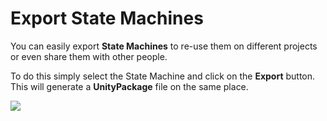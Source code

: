 # Export State Machines

You can easily export **State Machines** to re-use them on different projects or even share them with other people.

To do this simply select the State Machine and click on the **Export** button. This will generate a **UnityPackage** file on the same place.

![](<../../.gitbook/assets/Screen Recording 2021-02-13 at 7.44.38 PM.2021-02-13 19\_54\_54.gif>)

